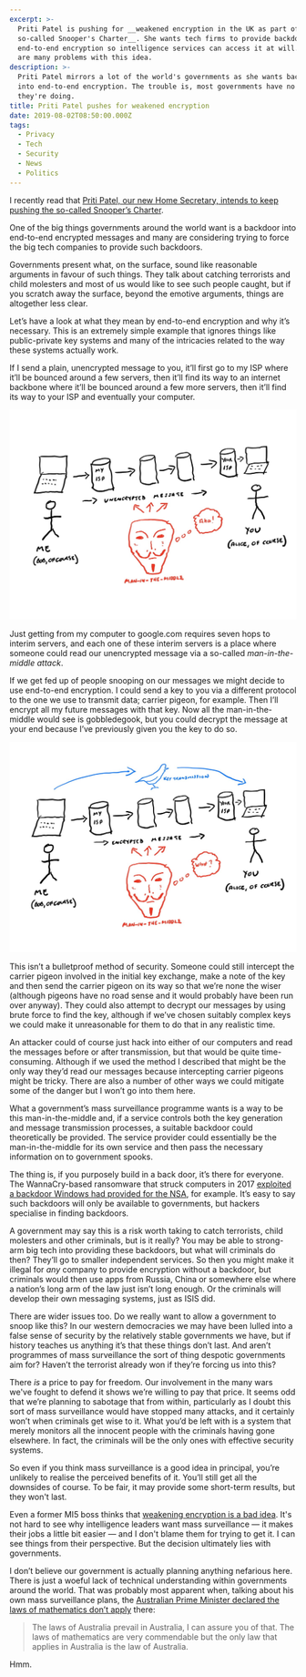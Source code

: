 ```yaml
---
excerpt: >-
  Priti Patel is pushing for __weakened encryption in the UK as part of the
  so-called Snooper's Charter__. She wants tech firms to provide backdoors in
  end-to-end encryption so intelligence services can access it at will. There
  are many problems with this idea.
description: >-
  Priti Patel mirrors a lot of the world's governments as she wants backdoors
  into end-to-end encryption. The trouble is, most governments have no idea what
  they're doing.
title: Priti Patel pushes for weakened encryption
date: 2019-08-02T08:50:00.000Z
tags:
  - Privacy
  - Tech
  - Security
  - News
  - Politics
---
```

I recently read that [Priti Patel, our new Home Secretary, intends to keep pushing the so-called Snooper’s Charter](https://www.politicshome.com/news/uk/home-affairs/terrorism/news/105673/priti-patel-slams-facebook-she-says-spooks-should-see "Read about Priti Patel's statement."). 

One of the big things governments around the world want is a backdoor into end-to-end encrypted messages and many are considering trying to force the big tech companies to provide such backdoors.

Governments present what, on the surface, sound like reasonable arguments in favour of such things. They talk about catching terrorists and child molesters and most of us would like to see such people caught, but if you scratch away the surface, beyond the emotive arguments, things are altogether less clear.

Let’s have a look at what they mean by end-to-end encryption and why it’s necessary. This is an extremely simple example that ignores things like public-private key systems and many of the intricacies related to the way these systems actually work.

If I send a plain, unencrypted message to you, it’ll first go to my ISP where it’ll be bounced around a few servers, then it’ll find its way to an internet backbone where it’ll be bounced around a few more servers, then it’ll find its way to your ISP and eventually your computer.

![Unencrypted transmission.](/assets/images/posts/2019/08/2019-08-02-encrypt-1.jpg "caption=Unencrypted transmission.|title=Unencrypted transmission.|@itemprop=image")

Just getting from my computer to google.com requires seven hops to interim servers, and each one of these interim servers is a place where someone could read our unencrypted message via a so-called _man-in-the-middle attack_.

If we get fed up of people snooping on our messages we might decide to use end-to-end encryption. I could send a key to you via a different protocol to the one we use to transmit data; carrier pigeon, for example. Then I’ll encrypt all my future messages with that key. Now all the man-in-the-middle would see is gobbledegook, but you could decrypt the message at your end because I’ve previously given you the key to do so.

![Encrypted transmission.](/assets/images/posts/2019/08/2019-08-02-encrypt-2.jpg "caption=Encrypted transmission.|title=Encrypted transmission.|@itemprop=image")

This isn’t a bulletproof method of security. Someone could still intercept the carrier pigeon involved in the initial key exchange, make a note of the key and then send the carrier pigeon on its way so that we’re none the wiser (although pigeons have no road sense and it would probably have been run over anyway). They could also attempt to decrypt our messages by using brute force to find the key, although if we’ve chosen suitably complex keys we could make it unreasonable for them to do that in any realistic time.

An attacker could of course just hack into either of our computers and read the messages before or after transmission, but that would be quite time-consuming. Although if we used the method I described that might be the only way they’d read our messages because intercepting carrier pigeons might be tricky. There are also a number of other ways we could mitigate some of the danger but I won’t go into them here.

What a government’s mass surveillance programme wants is a way to be this man-in-the-middle and, if a service controls both the key generation and message transmission processes, a suitable backdoor could theoretically be provided. The service provider could essentially be the man-in-the-middle for its own service and then pass the necessary information on to government spooks.

The thing is, if you purposely build in a back door, it’s there for everyone. The WannaCry-based ransomware that struck computers in 2017 [exploited a backdoor Windows had provided for the NSA](https://www.gizmodo.co.uk/2017/05/theres-a-massive-ransomware-attack-spreading-globally-right-now/ "Read more about this attack."), for example.  It’s easy to say such backdoors will only be available to governments, but hackers specialise in finding backdoors.

A government may say this is a risk worth taking to catch terrorists, child molesters and other criminals, but is it really? You may be able to strong-arm big tech into providing these backdoors, but what will criminals do then? They’ll go to smaller independent services. So then you might make it illegal for *any* company to provide encryption without a backdoor, but criminals would then use apps from Russia, China or somewhere else where a nation’s long arm of the law just isn’t long enough. Or the criminals will develop their own messaging systems, just as ISIS did.

There are wider issues too. Do we really want to allow a government to snoop like this? In our western democracies we may have been lulled into a false sense of security by the relatively stable governments we have, but if history teaches us anything it’s that these things don’t last. And aren’t programmes of mass surveillance the sort of thing despotic governments aim for? Haven’t the terrorist already won if they’re forcing us into this?

There _is_ a price to pay for freedom. Our involvement in the many wars we've fought to defend it shows we’re willing to pay that price. It seems odd that we’re planning to sabotage that from within, particularly as I doubt this sort of mass surveillance would have stopped many attacks, and it certainly won’t when criminals get wise to it. What you’d be left with is a system that merely monitors all the innocent people with the criminals having gone elsewhere. In fact, the criminals will be the only ones with effective security systems. 

So even if you think mass surveillance is a good idea in principal, you’re unlikely to realise the perceived benefits of it. You’ll still get all the downsides of course. To be fair, it may provide some short-term results, but they won't last.

Even a former MI5 boss thinks that [weakening encryption is a bad idea](https://www.gizmodo.co.uk/2017/08/former-mi5-boss-im-not-one-of-those-who-believes-we-should-weaken-encryption/ "Read what the former MI5 bos said."). It's not hard to see why intelligence leaders want mass surveillance — it makes their jobs a little bit easier — and I don't blame them for trying to get it. I can see things from their perspective. But the decision ultimately lies with governments.

I don’t believe our government is actually planning anything nefarious here. There is just a woeful lack of technical understanding within governments around the world. That was probably most apparent when, talking about his own mass surveillance plans, the [Australian Prime Minister declared the laws of mathematics don’t apply](https://www.independent.co.uk/news/malcolm-turnbull-prime-minister-laws-of-mathematics-do-not-apply-australia-encryption-l-a7842946.html "Read the Australian Prime Minister's idiotic remarks.") there:

> The laws of Australia prevail in Australia, I can assure you of that. The laws of mathematics are very commendable but the only law that applies in Australia is the law of Australia.

Hmm.


